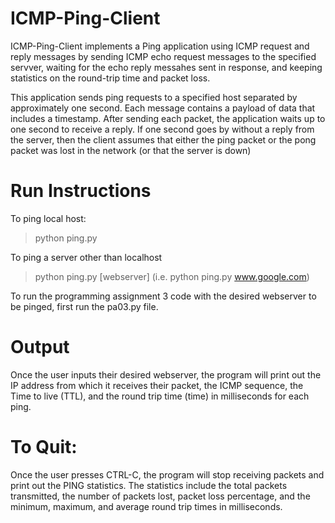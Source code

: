 # ICMP-Ping-Client
ICMP-Ping-Client implements a Ping application using ICMP request and reply messages by sending ICMP echo request messages to the specified servver, waiting for the echo reply messahes sent in response, 
and keeping statistics on the round-trip time and packet loss. 


This application sends ping requests to a specified host separated by approximately one second. Each message contains a payload of data that includes a timestamp. After sending each packet, the application waits up to one 
second to receive a reply. If one second goes by without a reply from the server, then the client assumes that either the ping packet or the pong packet was lost in the network (or that the server is down)

# Run Instructions 
To ping local host: 
> python ping.py

To ping a server other than localhost 
> python ping.py [webserver] 
> (i.e. python ping.py www.google.com)

To run the programming assignment 3 code with the desired webserver to be pinged, first run the pa03.py file.

# Output 
Once the user inputs their desired webserver, the program will print out the IP address from which 
it receives their packet, the ICMP sequence, the Time to live (TTL), and the round trip time (time) in milliseconds
for each ping. 

# To Quit: 
Once the user presses CTRL-C, the program will stop receiving packets and print out the 
PING statistics. The statistics include the total packets transmitted, the number of packets lost, packet loss 
percentage, and the minimum, maximum, and average round trip times in milliseconds. 